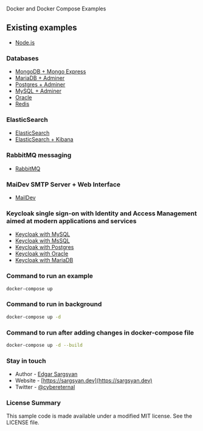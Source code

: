 ```

```

Docker and Docker Compose Examples

## Existing examples

- [Node.js](https://github.com/cyber-eternal/docker-compose-examples/blob/master/nodejs)

### Databases

- [MongoDB + Mongo Express](https://github.com/cyber-eternal/docker-compose-examples/blob/master/mongodb/docker-compose.yml)
- [MariaDB + Adminer](https://github.com/cyber-eternal/docker-compose-examples/blob/master/mariadb/docker-compose.yml)
- [Postgres + Adminer](https://github.com/cyber-eternal/docker-compose-examples/blob/master/postgres/docker-compose.yml)
- [MySQL + Adminer](https://github.com/cyber-eternal/docker-compose-examples/blob/master/mysql/docker-compose.yml)
- [Oracle](https://github.com/cyber-eternal/docker-compose-examples/blob/master/oracle/docker-compose.yml)
- [Redis](https://github.com/cyber-eternal/docker-compose-examples/blob/master/redis/docker-compose.yml)

### ElasticSearch

- [ElasticSearch](https://github.com/cyber-eternal/docker-compose-examples/blob/master/elasticsearch/docker-compose.yml)
- [ElasticSearch + Kibana](https://github.com/cyber-eternal/docker-compose-examples/blob/master/elasticsearch-kibana/docker-compose.yml)

### RabbitMQ messaging

- [RabbitMQ](https://github.com/cyber-eternal/docker-compose-examples/blob/master/rabbitmq/docker-compose.yml)

### MaiDev SMTP Server + Web Interface

- [MailDev](https://github.com/cyber-eternal/docker-compose-examples/blob/master/maildev/docker-compose.yml)

### Keycloak single sign-on with Identity and Access Management aimed at modern applications and services

- [Keycloak with MySQL](https://github.com/cyber-eternal/docker-compose-examples/blob/master/keycloak/keycloak-mysql/docker-compose.yml)
- [Keycloak with MsSQL](https://github.com/cyber-eternal/docker-compose-examples/blob/master/keycloak/keycloak-mssql/docker-compose.yml)
- [Keycloak with Postgres](https://github.com/cyber-eternal/docker-compose-examples/blob/master/keycloak/keycloak-postgres/docker-compose.yml)
- [Keycloak with Oracle](https://github.com/cyber-eternal/docker-compose-examples/blob/master/keycloak/keycloak-oracle/docker-compose.yml)
- [Keycloak with MariaDB](https://github.com/cyber-eternal/docker-compose-examples/blob/master/keycloak/keycloak-mariadb/docker-compose.yml)

### Command to run an example

```bash
docker-compose up
```

### Command to run in background

```bash
docker-compose up -d
```

### Command to run after adding changes in docker-compose file

```bash
docker-compose up -d --build
```

### Stay in touch

- Author - [Edgar Sargsyan](https://github.com/cyber-eternal)
- Website - [https://sargsyan.dev](https://sargsyan.dev)
- Twitter - [@cybereternal](https://twitter.com/cybereternal)

### License Summary

This sample code is made available under a modified MIT license. See the LICENSE file.

